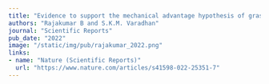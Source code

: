 ```yaml
---
title: "Evidence to support the mechanical advantage hypothesis of grasping at low force levels"
authors: "Rajakumar B and S.K.M. Varadhan"
journal: "Scientific Reports"
pub_date: "2022"
image: "/static/img/pub/rajakumar_2022.png"
links:
- name: "Nature (Scientific Reports)"
  url: "https://www.nature.com/articles/s41598-022-25351-7"
---
```

